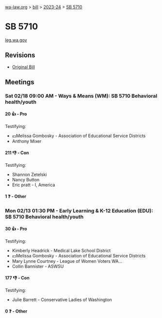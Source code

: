 [wa-law.org](/) > [bill](/bill/) > [2023-24](/bill/2023-24/) > [SB 5710](/bill/2023-24/sb/5710/)

# SB 5710
[leg.wa.gov](https://app.leg.wa.gov/billsummary?BillNumber=5710&Year=2023&Initiative=false)

## Revisions
* [Original Bill](1/)

## Meetings
### Sat 02/18 09:00 AM - Ways & Means (WM): SB 5710 Behavioral health/youth
#### 20 👍 - Pro
Testifying:
* 💵Melissa Gombosky - Association of Educational Service Districts
* Anthony Mixer

#### 211 👎 - Con
Testifying:
* Shannon Zetelski
* Nancy Button
* Eric pratt - I, America

#### 1 ❓ - Other

### Mon 02/13 01:30 PM - Early Learning & K-12 Education (EDU): SB 5710 Behavioral health/youth
#### 30 👍 - Pro
Testifying:
* Kimberly Headrick - Medical Lake School District
* 💵Melissa Gombosky - Association of Educational Service Districts
* Mary Lynne Courtney - League of Women Voters WA...
* Collin Bannister - ASWSU

#### 177 👎 - Con
Testifying:
* Julie Barrett - Conservative Ladies of Washington

#### 0 ❓ - Other
